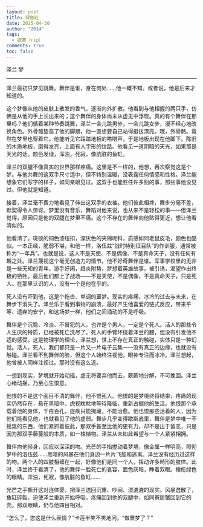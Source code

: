 ```yaml
---
layout: post
title: 绿鱼缸
date: 2025-04-30
author: "2014"
tags:
  - 歌赛（rip）
comments: true
toc: false
---
```

泽兰
梦
<!-- more -->


---


泽兰最初只梦见跳舞。舞伴是谁，身在何处……他一概不知。或者说，他是后来才知道的。

这个梦像从他的皮肤上散发的香气，逐渐向外扩散。他看到与他相握的两只手，仿佛是从他的手上长出来的；这个舞伴的身体尚未从虚无中浮现。真的有个舞伴在那里吗？他们循着某种节奏跳舞，泽兰一会儿跳男步，一会儿跳女步，漫不经心地改换角色。外骨骼垫高了他的脚跟，他一直想要自己站得挺拔漂亮。哦，外骨骼。竟然在梦里也穿着它。他能听见它踩踏地板的嗒嗒声，于是地板出现在他脚下。陈旧的木质地板，磨得发亮，上面有人字形的纹路。他看见一道阴暗的天光，如果那是天光的话。颜色发绿，浑浊，死寂，像肮脏的鱼缸。

泽兰的双腿不像真实的世界那样疼痛。这里是不一样的，他想，再次察觉这是个梦。与他共舞的这双手尺寸适中，但不特别温暖，没表露任何情感和性格。泽兰能想象它们写字的样子，如同亲眼见过。这双手也能胜任许多别的事，那些事他没见过。但他就是知道。

接着，泽兰毫不费力地看见了伸出这双手的衣袖。他们彼此相搀，舞步分毫不差，默契得令人惊讶。梦里没有音乐，舞蹈对他来说，也从来不是轻松的事——但泽兰觉得，原因只是他的双腿在梦里不痛。这个不存在的舞伴向他贴得更近，想让他看清似的。

他看清了。斑驳的铜色漆纽扣，深灰色的夹棉呢料，质感如同老鼠皮毛，颜色也酷似。一本正经，脆弱不堪，和他一样，洛伍兹“战时特别征召队”的作训服，通常被称为“一年兵”。也就是说，这人不是天使、不是偶像、不是真命天子，没有任何有趣之处。泽兰蔑视这个毫无创造力的情节。他不好奇舞伴是谁。军事学校里的无非是一些无知的青年，游手好闲，趋炎附势，梦想着英雄故事，被引诱，渴望作出终极的牺牲。最后他们都上了战场——不是天使，不是偶像，不是真命天子，只是死人。在那里认识的人，没有一个是他在乎的。

死人没有吓到他，这是个拖沓、单调的噩梦。现实的疼痛，冰冷的过去与未来，在舞步下消失了。泽兰乐于看到事物的崩溃，最好产生他喜爱的链式反应，带来平等、遗弃的安宁，和这场梦一样，他们之间涌动的不是呼吸。

舞伴是个沉稳、冷淡、不冒犯的人，也许是个男人，一定是个死人。活人的那些令人生厌的特质，已经被死亡洗尽了。死人的手臂环绕着泽兰的腰，但没有引发他不适的感受。这是物理学的理论，泽兰想，世上不存在真正的触碰，实体只是一种幻觉。活人，死人，我们都只是一片又一片电子云集——没有真正的边缘，也就没有触碰。泽兰看不到舞伴的脸，但这个人始终注视他，眼神专注而冰冷。泽兰想起，他曾被人同样注视过。那时没有这么近。

一想到现实，梦境就开始动摇，虚无将要弃他而去，簌簌地分解，不可挽回。泽兰心绪动摇，乃至心生恨意。

他恨的不是这个面目不清的舞伴，他不恨死人。他恨的是梦境终将结束，疼痛的现实仍然存在，悬在黑暗中，虎视眈眈地等待降临，重新占据他的生活。他恨那个承载着他的身体，千疮百孔，症疾只能掩藏，不能治愈。他也恨那些活着的人，因为他们能看见他，也就看见了他的虚弱。舞步几乎变得歇斯底里，舞伴是梦中唯一不摇晃的东西，他们紧抓着彼此，那双手甚至比他的更有力，却不是出于留恋，只是因为那双手藤蔓般的本质，如一株植物。泽兰从未如此希望与一个人紧紧相拥。

舞伴向他倾身，回应以深深的吻。光芒的手指搅动着梦境，像金属一样明亮，照彻梦中的洛伍兹……黑暗的风暴在他们身边一片片飞旋和逃离。泽兰没有经历过这样的吻。两个人的四肢相缠在一起，好像他们是同一个人，挥动许多畸形的肢体。此时，泽兰终于看清了，他的舞伴一脸死亡的哀容，面色灰暗，睁着双眼。橄榄绿色的眼睛。浑浊，死寂，像肮脏的鱼缸……

光芒之手撕开这对连体婴，把泽兰送回沉重、吵闹、湿漉漉的现实。风暴逸散了，鱼缸碎裂，迫使泽兰重新开始呼吸。疼痛回到他的双腿中，如同寄居蟹回到它的壳。那双眼睛，仍与他四目相对。

“怎么了，您这是什么表情？”卡莲半笑不笑地问，“做噩梦了？”
